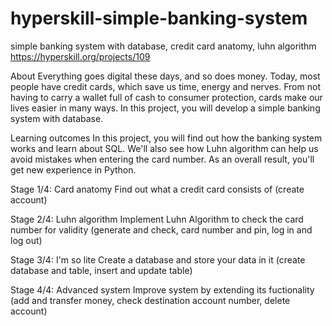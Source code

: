 # hyperskill-simple-banking-system
simple banking system with database, credit card anatomy, luhn algorithm
https://hyperskill.org/projects/109

About
Everything goes digital these days, and so does money. Today, most people have credit cards, which save us time, energy and nerves. From not having to carry a wallet full of cash to consumer protection, cards make our lives easier in many ways. In this project, you will develop a simple banking system with database.

Learning outcomes
In this project, you will find out how the banking system works and learn about SQL. We'll also see how Luhn algorithm can help us avoid mistakes when entering the card number. As an overall result, you'll get new experience in Python.

Stage 1/4: Card anatomy
Find out what a credit card consists of (create account)

Stage 2/4: Luhn algorithm
Implement Luhn Algorithm to check the card number for validity (generate and check, card number and pin, log in and log out)

Stage 3/4: I'm so lite
Create a database and store your data in it (create database and table, insert and update table)

Stage 4/4: Advanced system
Improve system by extending its fuctionality (add and transfer money, check destination account number, delete account)
